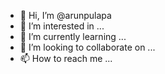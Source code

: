 - 👋 Hi, I’m @arunpulapa
- 👀 I’m interested in ...
- 🌱 I’m currently learning ...
- 💞️ I’m looking to collaborate on ...
- 📫 How to reach me ...

<!---
arunpulapa/arunpulapa is a ✨ special ✨ repository because its `README.md` (this file) appears on your GitHub profile.
You can click the Preview link to take a look at your changes.
--->
